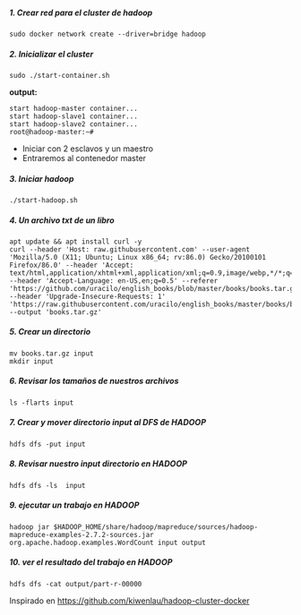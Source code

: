 ##### 1. Crear red para el cluster de hadoop

```
sudo docker network create --driver=bridge hadoop
```

##### 2. Inicializar el cluster

```
sudo ./start-container.sh
```

**output:**

```
start hadoop-master container...
start hadoop-slave1 container...
start hadoop-slave2 container...
root@hadoop-master:~# 
```
- Iniciar con 2  esclavos y un maestro
- Entraremos al contenedor master

##### 3. Iniciar hadoop

```
./start-hadoop.sh
```

##### 4. Un archivo txt de un libro

```
apt update && apt install curl -y 
curl --header 'Host: raw.githubusercontent.com' --user-agent 'Mozilla/5.0 (X11; Ubuntu; Linux x86_64; rv:86.0) Gecko/20100101 Firefox/86.0' --header 'Accept: text/html,application/xhtml+xml,application/xml;q=0.9,image/webp,*/*;q=0.8' --header 'Accept-Language: en-US,en;q=0.5' --referer 'https://github.com/uracilo/english_books/blob/master/books/books.tar.gz' --header 'Upgrade-Insecure-Requests: 1' 'https://raw.githubusercontent.com/uracilo/english_books/master/books/books.tar.gz' --output 'books.tar.gz' 
```

##### 5. Crear un directorio

```
mv books.tar.gz input
mkdir input
```

##### 6. Revisar los tamaños de nuestros archivos

```
ls -flarts input
```
##### 7. Crear y mover  directorio input al DFS de  HADOOP

```
hdfs dfs -put input
```

##### 8. Revisar nuestro input directorio en HADOOP

```
hdfs dfs -ls  input
```

##### 9. ejecutar un trabajo en HADOOP

```
hadoop jar $HADOOP_HOME/share/hadoop/mapreduce/sources/hadoop-mapreduce-examples-2.7.2-sources.jar org.apache.hadoop.examples.WordCount input output
```

##### 10. ver el resultado del trabajo en HADOOP

```
hdfs dfs -cat output/part-r-00000
```

Inspirado en https://github.com/kiwenlau/hadoop-cluster-docker
